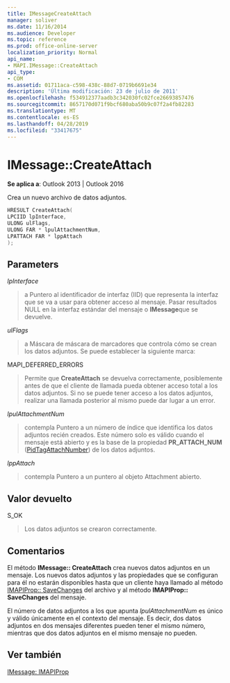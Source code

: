 ```yaml
---
title: IMessageCreateAttach
manager: soliver
ms.date: 11/16/2014
ms.audience: Developer
ms.topic: reference
ms.prod: office-online-server
localization_priority: Normal
api_name:
- MAPI.IMessage::CreateAttach
api_type:
- COM
ms.assetid: 01711aca-c598-438c-88d7-0719b6691e34
description: 'Última modificación: 23 de julio de 2011'
ms.openlocfilehash: f534912377aadb3c342030fc02fce26693857476
ms.sourcegitcommit: 8657170d071f9bcf680aba50b9c07f2a4fb82283
ms.translationtype: MT
ms.contentlocale: es-ES
ms.lasthandoff: 04/28/2019
ms.locfileid: "33417675"
---
```

# <a name="imessagecreateattach"></a>IMessage::CreateAttach

  
  
**Se aplica a**: Outlook 2013 | Outlook 2016 
  
Crea un nuevo archivo de datos adjuntos.
  
```cpp
HRESULT CreateAttach(
LPCIID lpInterface,
ULONG ulFlags,
ULONG FAR * lpulAttachmentNum,
LPATTACH FAR * lppAttach
);
```

## <a name="parameters"></a>Parameters

 _lpInterface_
  
> a Puntero al identificador de interfaz (IID) que representa la interfaz que se va a usar para obtener acceso al mensaje. Pasar resultados NULL en la interfaz estándar del mensaje o **IMessage**que se devuelve. 
    
 _ulFlags_
  
> a Máscara de máscara de marcadores que controla cómo se crean los datos adjuntos. Se puede establecer la siguiente marca:
    
MAPI_DEFERRED_ERRORS 
  
> Permite que **CreateAttach** se devuelva correctamente, posiblemente antes de que el cliente de llamada pueda obtener acceso total a los datos adjuntos. Si no se puede tener acceso a los datos adjuntos, realizar una llamada posterior al mismo puede dar lugar a un error. 
    
 _lpulAttachmentNum_
  
> contempla Puntero a un número de índice que identifica los datos adjuntos recién creados. Este número solo es válido cuando el mensaje está abierto y es la base de la propiedad **PR_ATTACH_NUM** ([PidTagAttachNumber](pidtagattachnumber-canonical-property.md)) de los datos adjuntos.
    
 _lppAttach_
  
> contempla Puntero a un puntero al objeto Attachment abierto.
    
## <a name="return-value"></a>Valor devuelto

S_OK 
  
> Los datos adjuntos se crearon correctamente.
    
## <a name="remarks"></a>Comentarios

El método **IMessage:: CreateAttach** crea nuevos datos adjuntos en un mensaje. Los nuevos datos adjuntos y las propiedades que se configuran para él no estarán disponibles hasta que un cliente haya llamado al método [IMAPIProp:: SaveChanges](imapiprop-savechanges.md) del archivo y al método **IMAPIProp:: SaveChanges** del mensaje. 
  
El número de datos adjuntos a los que apunta _lpulAttachmentNum_ es único y válido únicamente en el contexto del mensaje. Es decir, dos datos adjuntos en dos mensajes diferentes pueden tener el mismo número, mientras que dos datos adjuntos en el mismo mensaje no pueden. 
  
## <a name="see-also"></a>Ver también



[IMessage: IMAPIProp](imessageimapiprop.md)

